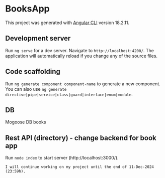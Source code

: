 # BooksApp

This project was generated with [Angular CLI](https://github.com/angular/angular-cli) version 18.2.11.

## Development server

Run `ng serve` for a dev server. Navigate to `http://localhost:4200/`. The application will automatically reload if you change any of the source files.

## Code scaffolding

Run `ng generate component component-name` to generate a new component. You can also use `ng generate directive|pipe|service|class|guard|interface|enum|module`.

## DB

Mogoose DB books

## Rest API (directory) - change backend for book app

Run `node index` to start server (http://localhost:3000/).

```
I will continue working on my project until the end of 11-Dec-2024 (23:59h).
```
